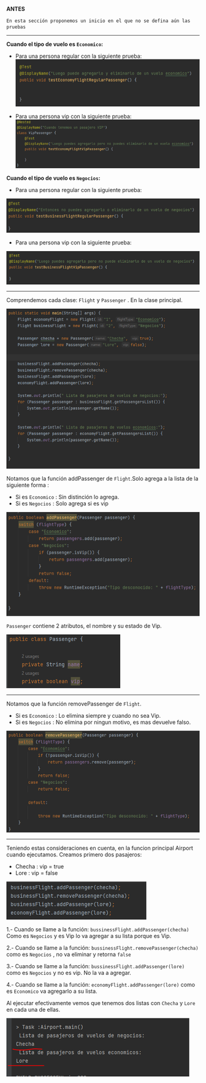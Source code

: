 **ANTES**

```
En esta sección proponemos un inicio en el que no se defina aún las pruebas
```
---
**Cuando el tipo de vuelo es `Economico`:**

- Para una persona regular con la siguiente prueba:
![img.png](img.png)

- Para una persona vip con la siguiente prueba:
![img_1.png](img_1.png)

**Cuando el tipo de vuelo es `Negocios`:**

- Para una persona regular con la siguiente prueba:

![img_2.png](img_2.png)

- Para una persona vip con la siguiente prueba:

![img_3.png](img_3.png)

---

Comprendemos cada clase: `Flight` y `Passenger` . En la clase
principal.

![img_4.png](img_4.png)

Notamos que la función addPassenger de `Flight`.Solo agrega a la
lista de la siguiente forma :

- Si es `Economico` : Sin distinción lo agrega.
- Si es `Negocios` : Solo agrega si es vip

![img_5.png](img_5.png)

`Passenger` contiene 2 atributos, el nombre y su estado de Vip.

![img_6.png](img_6.png)


---
Notamos que la función removePassenger de `Flight`.

- Si es `Economico` : Lo elimina siempre y cuando no sea Vip.
- Si es `Negocios` : No elimina por ningun motivo, es mas devuelve falso.

![img_7.png](img_7.png)

---
Teniendo estas consideraciones en cuenta, en la funcion principal Airport cuando ejecutamos.
Creamos primero dos pasajeros:
- Checha : vip = true
- Lore : vip = false

![img_8.png](img_8.png)

1.- Cuando se llame a la función: `bussinessFlight.addPassenger(checha)` Como es `Negocios` y es Vip lo va agregar
a su lista porque es Vip.

2.- Cuando se llame a la función: `bussinessFlight.removePassenger(checha)` como es `Negocios` , no va eliminar y retorna `false`

3.- Cuando se llame a la función: `bussinessFlight.addPassenger(lore)` como es `Negocios` y no es vip. No la va a agregar.

4.- Cuando se llame a la función: `economyFlight.addPassenger(lore)` como es `Economico` va agregarlo a su lista.

Al ejecutar efectivamente vemos que tenemos dos listas con `Checha` y `Lore` en cada una de ellas.

![img_9.png](img_9.png)